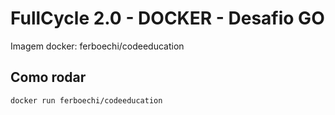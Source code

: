 # FullCycle 2.0 - DOCKER - Desafio GO

Imagem docker: ferboechi/codeeducation

## Como rodar

```bash
docker run ferboechi/codeeducation
```

